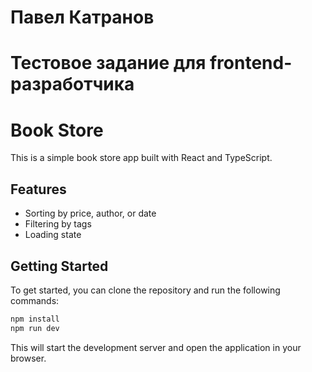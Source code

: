 # Павел Катранов

# Тестовое задание для frontend-разработчика

# Book Store

This is a simple book store app built with React and TypeScript.

## Features

- Sorting by price, author, or date
- Filtering by tags
- Loading state

## Getting Started

To get started, you can clone the repository and run the following commands:

```bash
npm install
npm run dev
```

This will start the development server and open the application in your browser.
